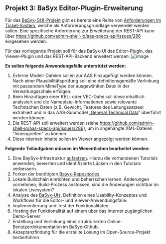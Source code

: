 ## Projekt 3: **BaSyx Editor-Plugin-Erweiterung**

Für das [BaSyx-GUI-Projekt](https://github.com/eclipse-basyx/basyx-aas-web-ui) gibt es bereits eine Reihe von [Anforderungen im Ticket-System](https://github.com/eclipse-basyx/basyx-applications/issues/240), welche als Anforderungsgrundlage verwendet werden sollen.
Eine spezifische Anforderung zur Erweiterung der REST-API kann über https://github.com/admin-shell-io/aas-specs-api/issues/286 eingesehen werden. 

Für das vorliegende Projekt soll für das BaSyx-UI das Editor-Plugin, das Viewer-Plugin und das REST-API-Backend erweitert werden: 
![image](https://github.com/user-attachments/assets/34d6e4bf-d1eb-443f-98cb-9d3f75068bf2)    

**Es sollen folgende Anwendungsfälle unterstützt werden:**
1. Externe Modell-Dateien sollen zur AAS hinzugefügt werden können. Nach einer Plausibilitätsprüfung soll eine definitionsgemäße Verlinkung mit passendem MimeType der ausgewählten Datei in der Verwaltungsschale erfolgen.
2. Beim Hinzufügen einer KBL- oder VEC-Datei soll diese inhaltlich analysiert und die Nameplate-Informationen sowie relevante Technischen Daten (z.B. Gewicht, Features des Leitungssatzes) extrahiert und in das AAS-Submodel „[General Technical Data](https://github.com/admin-shell-io/submodel-templates/tree/main/published/Technical_Data/1/2)“ überführt werden können.
3. Die REST-API soll erweitert werden (siehe https://github.com/admin-shell-io/aas-specs-api/issues/286), um in angehängte XML-Dateien "hineingreifen" zu können.
4. Diese internen Inhalte sollen im Viewer angezeigt werden können. 

**Folgende Teilaufgaben müssen im Wesentlichen bearbeitet werden:**
1. Eine BaySyx-Infrastruktur [aufsetzen](https://basyx.org/get-started/introduction). Hierzu die vorhandenen Tutorials anwenden, bewerten und identifizierte Lücken in den Tutorials verbessern.
2. Forken der benötigten [Basyx-Repositories](https://github.com/eclipse-basyx/basyx-aas-web-ui).
3. Lokale Buildchain einrichten und beherrschen lernen: Änderungen vornehmen, Build-Prozess anstossen, sind die Änderungen sichtbar im lokalen Livesystem?
4. Analyse des [BaSyx-UIs](https://wiki.basyx.org/en/latest/content/user_documentation/basyx_components/web_ui/index.html), Definition eines Usability-Konzeptes und Workflows für die Editor- und Viewer-Anwendungsfälle.
5. Implementierung und Test der Funktionalitäten
6. Hosting der Funktionalität auf einem über das Internet zugänglichen Demo-Server
7. Erstellung und Verlinkung einer strukturierten Online-Benutzerdokumentation im BaSyx-Github.
8. Akzeptanzfindung für die erstellte Lösung im Open-Source-Projekt herbeiführen
